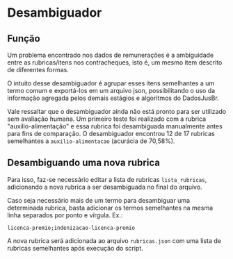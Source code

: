 # Desambiguador

## Função

Um problema encontrado nos dados de remunerações é a ambiguidade entre as rubricas/itens nos contracheques, isto é, um mesmo item descrito de diferentes formas.

O intuito desse desambiguador é agrupar esses itens semelhantes a um termo comum e exportá-los em um arquivo json, possibilitando o uso da informação agregada pelos demais estágios e algoritmos do DadosJusBr.

Vale ressaltar que o desambiguador ainda não está pronto para ser utilizado sem avaliação humana. Um primeiro teste foi realizado com a rubrica "auxilio-alimentação" e essa rubrica foi desambiguada manualmente antes para fins de comparação. O desambiguador encontrou 12 de 17 rubricas semelhantes a `auxilio-alimentacao` (acurácia de 70,58%).

## Desambiguando uma nova rubrica

Para isso, faz-se necessário editar a lista de rubricas `lista_rubricas`, adicionando a nova rubrica a ser desambiguada no final do arquivo.

Caso seja necessário mais de um termo para desambiguar uma determinada rubrica, basta adicionar os termos semelhantes na mesma linha separados por ponto e vírgula. Ex.:
```
licenca-premio;indenizacao-licenca-premio
```

A nova rubrica será adicionada ao arquivo `rubricas.json` com uma lista de rubricas semelhantes após execução do script.
